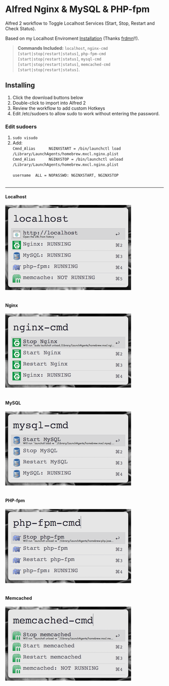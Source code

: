 Alfred Nginx & MySQL & PHP-fpm
================================

Alfred 2 workflow to Toggle Localhost Services (Start, Stop, Restart and Check Status).

Based on my Localhost Enviroment [Installation](http://blog.frd.mn/install-nginx-php-fpm-mysql-and-phpmyadmin-on-os-x-mavericks-using-homebrew) (Thanks [frdmn](http://blog.frd.mn)!!).

> **Commands Included:** `localhost`, `nginx-cmd [start|stop|restart|status]`, `php-fpm-cmd [start|stop|restart|status]`, `mysql-cmd [start|stop|restart|status]`, `memcached-cmd [start|stop|restart|status]`.

## Installing
1. Click the download buttons below
2. Double-click to import into Alfred 2
3. Review the workflow to add custom Hotkeys
4. Edit /etc/sudoers to allow sudo to work without entering the password.

### Edit sudoers

1. `sudo visudo`
2. Add:<br>
	`Cmnd_Alias      NGINXSTART = /bin/launchctl load /Library/LaunchAgents/homebrew.mxcl.nginx.plist`<br>
	`Cmnd_Alias      NGINXSTOP = /bin/launchctl unload /Library/LaunchAgents/homebrew.mxcl.nginx.plist`<br><br>
	`username  ALL = NOPASSWD: NGINXSTART, NGINXSTOP`<br><br>

* * *

#### Localhost
![Screenshot](./src/screens/localhost.png)<br><br>

#### Nginx
![Screenshot](./src/screens/nginx.png)<br><br>

#### MySQL
![Screenshot](./src/screens/mysql.png)<br><br>

#### PHP-fpm
![Screenshot](./src/screens/php-fpm.png)<br><br>

#### Memcached
![Screenshot](./src/screens/memcached.png)<br><br>
